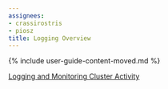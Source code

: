 ```yaml
---
assignees:
- crassirostris
- piosz
title: Logging Overview
---
```


{% include user-guide-content-moved.md %}

[Logging and Monitoring Cluster Activity](/docs/concepts/clusters/logging/)
